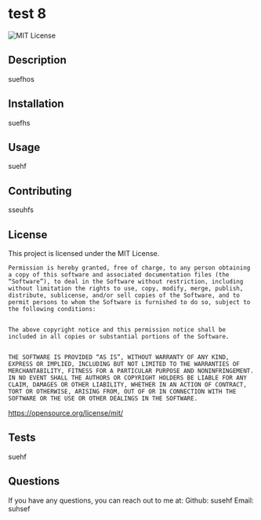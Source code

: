 # test 8

![MIT License](https://img.shields.io/badge/License-MIT-yellow.svg)

## Description
suefhos

## Installation
suefhs

## Usage
suehf

## Contributing
sseuhfs

## License
This project is licensed under the MIT License.


    Permission is hereby granted, free of charge, to any person obtaining a copy of this software and associated documentation files (the “Software”), to deal in the Software without restriction, including without limitation the rights to use, copy, modify, merge, publish, distribute, sublicense, and/or sell copies of the Software, and to permit persons to whom the Software is furnished to do so, subject to the following conditions: 


    The above copyright notice and this permission notice shall be included in all copies or substantial portions of the Software. 


    THE SOFTWARE IS PROVIDED “AS IS”, WITHOUT WARRANTY OF ANY KIND, EXPRESS OR IMPLIED, INCLUDING BUT NOT LIMITED TO THE WARRANTIES OF MERCHANTABILITY, FITNESS FOR A PARTICULAR PURPOSE AND NONINFRINGEMENT. IN NO EVENT SHALL THE AUTHORS OR COPYRIGHT HOLDERS BE LIABLE FOR ANY CLAIM, DAMAGES OR OTHER LIABILITY, WHETHER IN AN ACTION OF CONTRACT, TORT OR OTHERWISE, ARISING FROM, OUT OF OR IN CONNECTION WITH THE SOFTWARE OR THE USE OR OTHER DEALINGS IN THE SOFTWARE.
https://opensource.org/license/mit/

## Tests
suehf

## Questions
If you have any questions, you can reach out to me at:
Github: susehf
Email: suhsef
